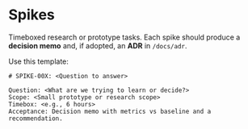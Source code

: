 # Spikes

Timeboxed research or prototype tasks. Each spike should produce a **decision memo** and, if adopted, an **ADR** in `/docs/adr`.

Use this template:
```
# SPIKE-00X: <Question to answer>

Question: <What are we trying to learn or decide?>
Scope: <Small prototype or research scope>
Timebox: <e.g., 6 hours>
Acceptance: Decision memo with metrics vs baseline and a recommendation.
```
